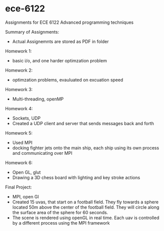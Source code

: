 # ece-6122
Assignments for ECE 6122 Advanced programming techniques

Summary of Assignments:
- Actual Assignemnts are stored as PDF in folder

Homework 1:
- basic i/o, and one harder optimzation problem

Homework 2:
- optimzation problems, evauluated on excuation speed

Homework 3:
- Multi-threading, openMP

Homework 4:
- Sockets, UDP
- Created a UDP client and server that sends messages back and forth

Homework 5:
- Used MPI
- docking fighter jets onto the main ship, each ship using its own process and communicating over MPI

Homework 6:
- Open GL, glut
- Drawing a 3D chess board with lighting and key stroke actions

Final Project:
- MPI, open Gl
- Created 15 uvas, that start on a football field. They fly towards a sphere located 50m above the center of the football field. They will circle along the surface area of the sphere for 60 seconds. 
- The scene is rendered using openGL in real time. Each uav is controlled by a different process using the MPI framework
